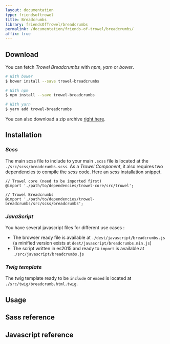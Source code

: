 ```yaml
---
layout: documentation
type: friendsoftrowel
title: Breadcrumbs
library: friendsOfTrowel/breadcrumbs
permalink: /documentation/friends-of-trowel/breadcrumbs/
affix: true
---
```


## Download

You can fetch *Trowel Breadcrumbs* with *npm*, *yarn* or *bower*.

```bash
# With bower
$ bower install --save trowel-breadcrumbs

# With npm
$ npm install --save trowel-breadcrumbs

# With yarn
$ yarn add trowel-breadcrumbs
```

You can also download a zip archive [right here](https://github.com/FriendsOfTrowel/Breadcrumbs/archive/master.zip).

## Installation

### *Scss*
The main scss file to include to your main `.scss` file is located at the `./src/scss/breadcrumbs.scss`. As a *Trowel Component*, it also requires two dependencies to compile the *scss* code. Here an *scss* installation snippet.

```
// Trowel core (need to be imported first)
@import './path/to/dependencies/trowel-core/src/trowel';

// Trowel Breadcrumbs
@import './path/to/dependencies/trowel-breadcrumbs/src/scss/breadcrumbs';
```

### *JavaScript*
You have several javascript files for different use cases :
* The browser ready file is available at `./dest/javascript/breadcrumbs.js` (a minified version exists at `dest/javascript/breadcrumbs.min.js`)
* The script written in es2015 and ready to `import` is available at `./src/javascript/breadcrumbs.js`


### *Twig template*
The twig template ready to be `include` or `embed` is located at `./src/twig/breadcrumb.html.twig`.

## Usage

## Sass reference

## Javascript reference